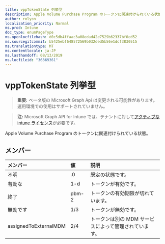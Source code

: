 ```yaml
---
title: vppTokenState 列挙型
description: Apple Volume Purchase Program のトークンに関連付けられている状態。
author: rolyon
localization_priority: Normal
ms.prod: Intune
doc_type: enumPageType
ms.openlocfilehash: d0c5db4ffaac3a08edad42e7529b62337bf0ed52
ms.sourcegitcommit: b5425ebf648572569b032ded5b56e1dcf3830515
ms.translationtype: MT
ms.contentlocale: ja-JP
ms.lasthandoff: 08/13/2019
ms.locfileid: "36369361"
---
```

# <a name="vpptokenstate-enum-type"></a>vppTokenState 列挙型

> **重要:** ベータ版の Microsoft Graph Api は変更される可能性があります。運用環境での使用はサポートされていません。

> **注:** Microsoft Graph API for Intune では、テナントに対して[アクティブな intune ライセンス](https://go.microsoft.com/fwlink/?linkid=839381)が必要です。

Apple Volume Purchase Program のトークンに関連付けられている状態。

## <a name="members"></a>メンバー
|メンバー|値|説明|
|:---|:---|:---|
|不明|.0|既定の状態です。|
|有効な|1-d|トークンが有効です。|
|終了|pbm-2|トークンの有効期限が切れています。|
|無効です|1/3|トークンが無効です。|
|assignedToExternalMDM|2/4|トークンは別の MDM サービスによって管理されています。|




